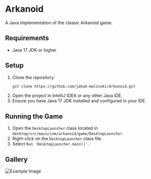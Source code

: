 # Arkanoid

A Java implementation of the classic Arkanoid game.

## Requirements

- Java 17 JDK or higher

## Setup

1. Clone the repository:
    ```bash
    git clone https://github.com/jakub-malinski/Arkanoid.git
    ```
2. Open the project in IntelliJ IDEA or any other Java IDE.
3. Ensure you have Java 17 JDK installed and configured in your IDE.

## Running the Game

1. Open the `DesktopLauncher` class located in `desktop/src/main/com/arkanoid/game/DesktopLauncher`.
2. Right-click on the `DesktopLauncher` class file.
3. Select `Run 'DesktopLauncher.main()'`.

## Gallery

![Example Image](https://i.imgur.com/k22mngQ.png)
